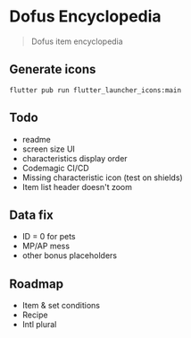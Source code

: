 # Dofus Encyclopedia

> Dofus item encyclopedia

## Generate icons
```
flutter pub run flutter_launcher_icons:main
```

## Todo
- readme
- screen size UI
- characteristics display order
- Codemagic CI/CD
- Missing characteristic icon (test on shields)
- Item list header doesn't zoom

## Data fix
- ID = 0 for pets
- MP/AP mess
- other bonus placeholders

## Roadmap
- Item & set conditions
- Recipe
- Intl plural
